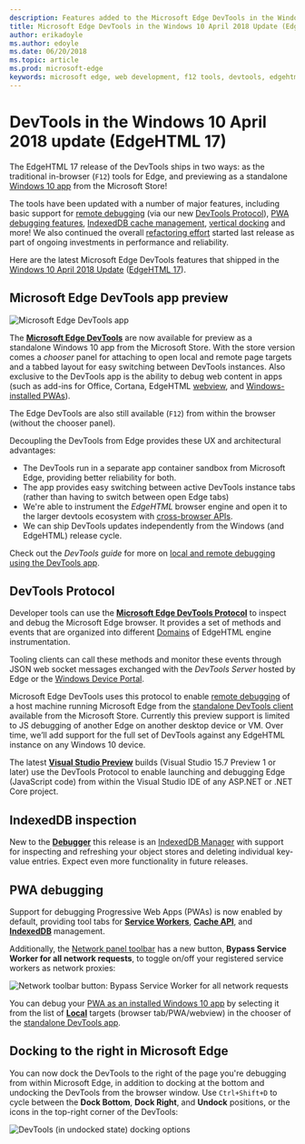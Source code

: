 ```yaml
---
description: Features added to the Microsoft Edge DevTools in the Windows 10 April 2018 Update (EdgeHTML 17)
title: Microsoft Edge DevTools in the Windows 10 April 2018 Update (EdgeHTML 17)
author: erikadoyle
ms.author: edoyle
ms.date: 06/20/2018
ms.topic: article
ms.prod: microsoft-edge
keywords: microsoft edge, web development, f12 tools, devtools, edgehtml 17
---
```


# DevTools in the Windows 10 April 2018 update (EdgeHTML 17)

The EdgeHTML 17 release of the DevTools ships in two ways: as the traditional in-browser (`F12`) tools for Edge, and previewing as a standalone [Windows 10 app](#microsoft-edge-devtools-app-preview) from the Microsoft Store!

The tools have been updated with a number of major features, including basic support for [remote debugging](https://docs.microsoft.com/microsoft-edge/devtools-guide#remote-debugging) (via our new [DevTools Protocol](#devtools-protocol)), [PWA debugging features](#pwa-debugging), [IndexedDB cache management](#indexeddb-inspection), [vertical docking](#docking-to-the-right-in-microsoft-edge) and more! We also continued the overall [refactoring effort](./whats-new/edgehtml-16.md) started last release as part of ongoing investments in performance and reliability.

Here are the latest Microsoft Edge DevTools features that shipped in the [Windows 10 April 2018 Update](https://docs.microsoft.com/en-us/windows/uwp/whats-new/windows-10-build-17134) ([EdgeHTML 17](https://aka.ms/devguide_edgehtml_17)).

## Microsoft Edge DevTools app preview

![Microsoft Edge DevTools app](../devtools-protocol/media/microsoft-edge-devtools.png) 

The [**Microsoft Edge DevTools**](https://www.microsoft.com/en-us/store/p/microsoft-edge-devtools-preview/9mzbfrmz0mnj?activetab=pivot%3aoverviewtab) are now available for preview as a standalone Windows 10 app from the Microsoft Store. With the store version comes a *chooser* panel for attaching to open local and remote page targets and a tabbed layout for easy switching between DevTools instances. Also exclusive to the DevTools app is the ability to debug web content in apps (such as add-ins for Office, Cortana, EdgeHTML [webview](../webview.md), and [Windows-installed PWAs](../progressive-web-apps/windows-features.md)).

The Edge DevTools are also still available (`F12`) from within the browser (without the chooser panel).

Decoupling the DevTools from Edge provides these UX and architectural advantages:

- The DevTools run in a separate app container sandbox from Microsoft Edge, providing better reliability for both.
- The app provides easy switching between active DevTools instance tabs (rather than having to switch between open Edge tabs)
- We're able to instrument the *EdgeHTML* browser engine and open it to the larger devtools ecosystem with [cross-browser APIs](https://github.com/WICG/devtools-protocol/).
- We can ship DevTools updates independently from the Windows (and EdgeHTML) release cycle.

Check out the *DevTools guide* for more on [local and remote debugging using the DevTools app](../devtools-guide.md).

## DevTools Protocol

Developer tools can use the [**Microsoft Edge DevTools Protocol**](../devtools-protocol/index.md) to inspect and debug the Microsoft Edge browser. It provides a set of methods and events that are organized into different [Domains](../devtools-protocol/0.1/domains/index.md) of EdgeHTML engine instrumentation.

 Tooling clients can call these methods and monitor these events through JSON web socket messages exchanged with the *DevTools Server* hosted by Edge or the [Windows Device Portal](https://docs.microsoft.com/en-us/windows/mixed-reality/using-the-windows-device-portal). 
 
 Microsoft Edge DevTools uses this protocol to enable [remote debugging](../devtools-protocol/0.1/clients.md#microsoft-edge-devtools-preview) of a host machine running Microsoft Edge from the [standalone DevTools client](https://www.microsoft.com/en-us/store/p/microsoft-edge-devtools-preview/9mzbfrmz0mnj) available from the Microsoft Store. Currently this preview support is limited to JS debugging of another Edge on another desktop device or VM. Over time, we’ll add support for the full set of DevTools against any EdgeHTML instance on any Windows 10 device.  
 
 The latest [**Visual Studio Preview**](https://www.visualstudio.com/vs/preview/) builds (Visual Studio 15.7 Preview 1 or later) use the DevTools Protocol to enable launching and debugging Edge (JavaScript code) from within the Visual Studio IDE of any ASP.NET or .NET Core project.

## IndexedDB inspection

New to the [**Debugger**](./debugger.md) this release is an [IndexedDB Manager](./storage.md#indexeddb-manager) with support for inspecting and refreshing your object stores and deleting individual key-value entries. Expect even more functionality in future releases.

## PWA debugging

Support for debugging Progressive Web Apps (PWAs) is now enabled by default, providing tool tabs for [**Service Workers**](./service-workers.md), [**Cache API**](./storage.md#cache-manager), and [**IndexedDB**](./storage.md#indexeddb-manager) management.

Additionally, the [Network panel toolbar](./network.md#toolbar) has a new button, **Bypass Service Worker for all network requests**, to toggle on/off your registered service workers as network proxies:

![Network toolbar button: Bypass Service Worker for all network requests](./media/network_toolbar_bypass_sw.png)

You can debug your [PWA as an installed Windows 10 app](../progressive-web-apps/windows-features.md) by selecting it from the list of [**Local**](../progressive-web-apps/windows-features.md#debug-your-pwa-as-a-windows-app) targets (browser tab/PWA/webview) in the chooser of the [standalone DevTools app](../devtools-guide.md#microsoft-store-app).

## Docking to the right in Microsoft Edge

You can now dock the DevTools to the right of the page you're debugging from within Microsoft Edge, in addition to docking at the bottom and undocking the DevTools from the browser window. Use `Ctrl+Shift+D` to cycle between the **Dock Bottom**, **Dock Right**, and **Undock** positions, or the icons in the top-right corner of the DevTools:

![DevTools (in undocked state) docking options](./media/docking_buttons.png) 
